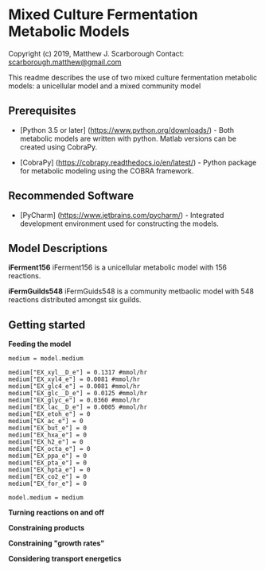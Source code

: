 # Mixed Culture Fermentation Metabolic Models

Copyright (c) 2019, Matthew J. Scarborough
Contact: scarborough.matthew@gmail.com

This readme describes the use of two mixed culture fermentation metabolic models: a unicellular model and a mixed community model

## Prerequisites
* [Python 3.5 or later] (https://www.python.org/downloads/) -  Both metabolic models are written with python. Matlab versions can be created using CobraPy. 
 
* [CobraPy] (https://cobrapy.readthedocs.io/en/latest/) - Python package for metabolic modeling using the COBRA framework.

## Recommended Software
* [PyCharm] (https://www.jetbrains.com/pycharm/) - Integrated development environment used for constructing the models.

## Model Descriptions

**iFerment156**
iFerment156 is a unicellular metabolic model with 156 reactions.

**iFermGuilds548**
iFermGuids548 is a community metbaolic model with 548 reactions distributed amongst six guilds.

## Getting started

**Feeding the model**

```
medium = model.medium

medium["EX_xyl__D_e"] = 0.1317 #mmol/hr
medium["EX_xyl4_e"] = 0.0081 #mmol/hr
medium["EX_glc4_e"] = 0.0081 #mmol/hr
medium["EX_glc__D_e"] = 0.0125 #mmol/hr
medium["EX_glyc_e"] = 0.0360 #mmol/hr
medium["EX_lac__D_e"] = 0.0005 #mmol/hr
medium["EX_etoh_e"] = 0
medium["EX_ac_e"] = 0
medium["EX_but_e"] = 0
medium["EX_hxa_e"] = 0
medium["EX_h2_e"] = 0
medium["EX_octa_e"] = 0
medium["EX_ppa_e"] = 0
medium["EX_pta_e"] = 0
medium["EX_hpta_e"] = 0
medium["EX_co2_e"] = 0
medium["EX_for_e"] = 0

model.medium = medium

```

**Turning reactions on and off**

**Constraining products**

**Constraining "growth rates"**

**Considering transport energetics**


